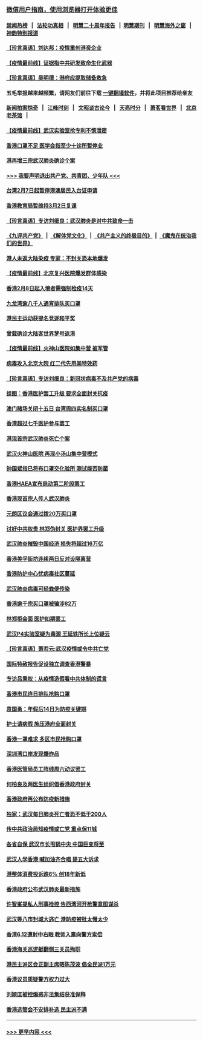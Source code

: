### [微信用户指南，使用浏览器打开体验更佳](https://github.com/gfw-breaker/banned-news1/blob/master/indexes/wechat-guide.md?t=0)
#### [禁闻热榜](热点新闻.md?t=0)  &nbsp;&nbsp;|&nbsp;&nbsp; [法轮功真相](https://github.com/gfw-breaker/truth/blob/master/README.md?t=0) &nbsp;&nbsp;|&nbsp;&nbsp; [明慧二十周年报告](https://github.com/gfw-breaker/mh-reports/blob/master/README.md?t=0) &nbsp;&nbsp;|&nbsp;&nbsp;[明慧期刊](https://github.com/gfw-breaker/mh-qikan) &nbsp;&nbsp;|&nbsp;&nbsp; [明慧海外之窗](https://github.com/gfw-breaker/mh-news/blob/master/README.md?t=0) &nbsp;&nbsp;|&nbsp;&nbsp; [神韵特别报道](https://github.com/gfw-breaker/mh-news/blob/master/shenyun.md?t=0)
#### [【珍言真语】刘达邦：疫情重创港资企业](../pages/nsc415/n11854274.md?t=02100455) 
#### [【疫情最前线】证据指中共研发致命生化武器](../pages/nsc415/n11853087.md?t=02100455) 
#### [【珍言真语】吴明德：港府应提取储备救急](../pages/nsc415/n11852734.md?t=02100455) 
#### 五毛举报越来越频繁，请网友们前往下载 [一键翻墙软件](https://github.com/gfw-breaker/ssr-accounts)，并将此项目推荐给亲友
#### [新闻拍案惊奇](https://github.com/gfw-breaker/banned-news1/blob/master/pages/link4.md) &nbsp;&nbsp;|&nbsp;&nbsp; [江峰时刻](https://github.com/gfw-breaker/banned-news1/blob/master/pages/link4.md) &nbsp;&nbsp;|&nbsp;&nbsp; [文昭谈古论今](https://github.com/gfw-breaker/banned-news1/blob/master/pages/link4.md) &nbsp;&nbsp;|&nbsp;&nbsp; [天亮时分](https://github.com/gfw-breaker/banned-news1/blob/master/pages/link4.md) &nbsp;&nbsp;|&nbsp;&nbsp; [萧茗看世界](https://github.com/gfw-breaker/banned-news1/blob/master/pages/link4.md) &nbsp;&nbsp;|&nbsp;&nbsp; [北京老茶馆](https://github.com/gfw-breaker/banned-news1/blob/master/pages/link4.md) &nbsp;&nbsp;|&nbsp;&nbsp; 
#### [【疫情最前线】武汉实验室抢专利不慎泄密](../pages/nsc415/n11850310.md?t=02100455) 
#### [香港口罩不足 医学会指至少十诊所暂停业](../pages/nsc415/n11850301.md?t=02100455) 
#### [港再增三宗武汉肺炎确诊个案](../pages/nsc415/n11850328.md?t=02100455) 
#### [>>> 我要声明退出共产党、共青团、少年队 <<<](https://github.com/begood0513/goodnews/blob/master/quit/letter.md) 
#### [台湾2月7日起暂停港澳居民入台证申请](../pages/nsc415/n11850304.md?t=02100455) 
#### [香港教育局暂维持3月2日复课](../pages/nsc415/n11850260.md?t=02100455) 
#### [【珍言真语】专访刘细良：武汉肺炎是对中共致命一击](../pages/nsc415/n11849934.md?t=02100455) 
#### [《九评共产党》](https://github.com/begood0513/9ping.md/blob/master/README.md) &nbsp;|&nbsp; [《解体党文化》](../../../../jtdwh.md/blob/master/README.md)  &nbsp;|&nbsp; [《共产主义的终极目的》](../../../../gczydzjmd.md/blob/master/README.md) &nbsp;|&nbsp; [《魔鬼在统治我们的世界》](../../../../mgztzwmdsj.md/blob/master/README.md) 
#### [港人未返大陆染疫 专家：不封关恐本地爆发](../pages/nsc415/n11848021.md?t=02100455) 
#### [【疫情最前线】北京复兴医院爆发群体感染](../pages/nsc415/n11847626.md?t=02100455) 
#### [香港2月8日起入境者需强制检疫14天](../pages/nsc415/n11847658.md?t=02100455) 
#### [九龙湾逾八千人通宵排队买口罩](../pages/nsc415/n11847647.md?t=02100455) 
#### [港民主运动获提名竞逐和平奖](../pages/nsc415/n11847633.md?t=02100455) 
#### [曾载确诊大陆客世界梦号返港](../pages/nsc415/n11847608.md?t=02100455) 
#### [【疫情最前线】火神山医院如集中营 被军管](../pages/nsc415/n11847524.md?t=02100455) 
#### [病毒攻入北京大院 红二代先用美特效药](../pages/nsc415/n11847427.md?t=02100455) 
#### [【珍言真语】专访刘细良：新冠状病毒不及共产党的病毒](../pages/nsc415/n11847164.md?t=02100455) 
#### [组图：香港医护罢工升级 要求全面封关抗疫](../pages/nsc415/n11844107.md?t=02100455) 
#### [澳门赌场关闭十五日 台湾周四实名制买口罩](../pages/nsc415/n11845083.md?t=02100455) 
#### [香港超过七千医护参与罢工](../pages/nsc415/n11845051.md?t=02100455) 
#### [港现首宗武汉肺炎死亡个案](../pages/nsc415/n11844998.md?t=02100455) 
#### [武汉火神山医院 再现小汤山集中营模式](../pages/nsc415/n11844763.md?t=02100455) 
#### [钟国斌指已将布口罩交化验所 测试能否防菌](../pages/nsc415/n11842783.md?t=02100455) 
#### [香港HAEA宣布启动第二阶段罢工](../pages/nsc415/n11842723.md?t=02100455) 
#### [香港现首宗人传人武汉肺炎](../pages/nsc415/n11842766.md?t=02100455) 
#### [元朗区议会通过拨20万买口罩](../pages/nsc415/n11842754.md?t=02100455) 
#### [讨好中共权贵 林郑伪封关 医护界罢工升级](../pages/nsc415/n11842359.md?t=02100455) 
#### [武汉肺炎摧毁中国经济 损失将超过16万亿](../pages/nsc415/n11839723.md?t=02100455) 
#### [香港美孚街坊连续两日反对设隔离营](../pages/nsc415/n11839962.md?t=02100455) 
#### [香港防护中心忧病毒社区蔓延](../pages/nsc415/n11839933.md?t=02100455) 
#### [武汉肺炎病毒可经粪便传染](../pages/nsc415/n11839939.md?t=02100455) 
#### [香港逾千宗买口罩被骗涉82万](../pages/nsc415/n11839914.md?t=02100455) 
#### [林郑拒会面 医护如期罢工](../pages/nsc415/n11839892.md?t=02100455) 
#### [武汉P4实验室疑为毒源 王延轶所长上位疑云](../pages/nsc415/n11835543.md?t=02100455) 
#### [【珍言真语】萧若元:武汉疫情或令中共亡党](../pages/nsc415/n11829394.md?t=02100455) 
#### [国际特赦报告促设独立调查香港警暴](../pages/nsc415/n11833845.md?t=02100455) 
#### [专访吕秉权：从疫情造假看中共体制的谎言](../pages/nsc415/n11833813.md?t=02100455) 
#### [香港市民连日排队抢购口罩](../pages/nsc415/n11833794.md?t=02100455) 
#### [袁国勇：年假后14日为防疫关键期](../pages/nsc415/n11831088.md?t=02100455) 
#### [护士请病假 施压港府全面封关](../pages/nsc415/n11831030.md?t=02100455) 
#### [香港一罩难求 多区市民抢购口罩](../pages/nsc415/n11831002.md?t=02100455) 
#### [深圳湾口岸发现爆炸品](../pages/nsc415/n11828802.md?t=02100455) 
#### [香港医管局员工阵线周六动议罢工](../pages/nsc415/n11828762.md?t=02100455) 
#### [何柏良及两医生组织倡香港政府封关](../pages/nsc415/n11828749.md?t=02100455) 
#### [香港政府再公布防疫新措施](../pages/nsc415/n11828716.md?t=02100455) 
#### [独家：武汉每日肺炎死亡者恐不低于200人](../pages/nsc415/n11828240.md?t=02100455) 
#### [传中共政治局知疫情或亡党 重点保11城](../pages/nsc415/n11828145.md?t=02100455) 
#### [各省自保 武汉市长甩锅中央 中国巨变将至](../pages/nsc415/n11828021.md?t=02100455) 
#### [武汉人学香港 喊加油齐合唱 提五大诉求](../pages/nsc415/n11827046.md?t=02100455) 
#### [港整体消费投诉跌6% 创18年新低](../pages/nsc415/n11817280.md?t=02100455) 
#### [香港政府公布武汉肺炎最新措施](../pages/nsc415/n11817152.md?t=02100455) 
#### [许智峯提私人刑事检控 告西湾河开枪警意图谋杀](../pages/nsc415/n11817132.md?t=02100455) 
#### [武汉等八市封城大逃亡 港防疫被批太慢太少](../pages/nsc415/n11817058.md?t=02100455) 
#### [香港6.12遭射中右眼 教师入禀向警方索偿](../pages/nsc415/n11814678.md?t=02100455) 
#### [香港海关巡逻艇翻侧三关员殉职](../pages/nsc415/n11814604.md?t=02100455) 
#### [港民主派区会正副主席晤陈茂波 倡全民派1万元](../pages/nsc415/n11814582.md?t=02100455) 
#### [香港议员质疑警方权力过大](../pages/nsc415/n11814560.md?t=02100455) 
#### [刘颕匡被控煽惑非法集结获准保释](../pages/nsc415/n11811727.md?t=02100455) 
#### [香港选管会不安排补选 民主派不满](../pages/nsc415/n11811691.md?t=02100455) 

----
#### [ >>> 更早内容 <<< ](../indexes/nsc415-earlier.md)
